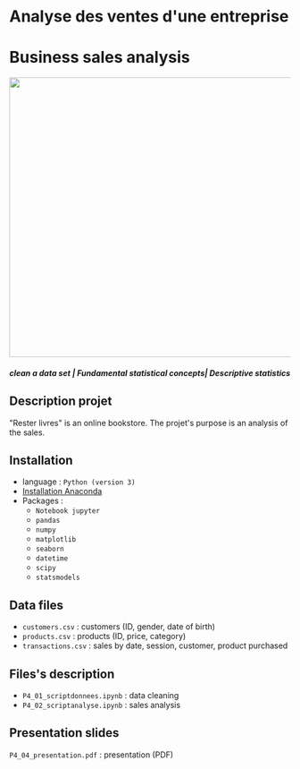 # Analyse des ventes d'une entreprise
# Business sales analysis

<img src="https://user-images.githubusercontent.com/47240631/153767675-84072c54-fee5-48d5-986f-7ed1848c3ea3.jpg" width=1000 height=500>
 
##### clean a data set | Fundamental statistical concepts| Descriptive statistics 

## Description projet
"Rester livres" is an online bookstore. 
The projet's purpose is an analysis of the sales.

## Installation
- language : `Python (version 3)`
- [Installation Anaconda](https://www.anaconda.com/products/individual)
- Packages :   
  - `Notebook jupyter`
  - `pandas`
  - `numpy`
  - `matplotlib`
  - `seaborn`
  - `datetime`
  - `scipy`
  - `statsmodels`
   
## Data files
- `customers.csv` : customers (ID, gender, date of birth)
- `products.csv` : products (ID, price, category)
- `transactions.csv` : sales by date, session, customer, product purchased
## Files's description
- `P4_01_scriptdonnees.ipynb` : data cleaning
- `P4_02_scriptanalyse.ipynb` : sales analysis

## Presentation slides
`P4_04_presentation.pdf` : presentation (PDF)
